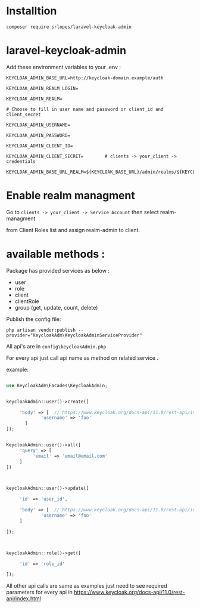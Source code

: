# Installtion

```
composer require srlopes/laravel-keycloak-admin
```

# laravel-keycloak-admin

Add these environment variables to your .env :

```
KEYCLOAK_ADMIN_BASE_URL=http://keycloak-domain.example/auth

KEYCLOAK_ADMIN_REALM_LOGIN=

KEYCLOAK_ADMIN_REALM=

# Choose to fill in user name and password or client_id and client_secret

KEYCLOAK_ADMIN_USERNAME=

KEYCLOAK_ADMIN_PASSWORD=

KEYCLOAK_ADMIN_CLIENT_ID=

KEYCLOAK_ADMIN_CLIENT_SECRET=        # clients -> your_client -> credentials

KEYCLOAK_ADMIN_BASE_URL_REALM=${KEYCLOAK_BASE_URL}/admin/realms/${KEYCLOAK_ADMIN_REALM}
```

# Enable realm managment

Go to `clients -> your_client -> Service Account` then select realm-managment

from Client Roles list and assign realm-admin to client.

# available methods :

Package has provided services as below :

- user
- role
- client
- clientRole
- group (get, update, count, delete)

Publish the config file:

```
php artisan vendor:publish --provider="KeycloakAdm\KeycloakAdminServiceProvider"
```

All api's are in `config\keycloakAdmin.php`

For every api just call api name as method on related service .

example:

```php

use KeycloakAdm\Facades\KeycloakAdmin;


keycloakAdmin::user()->create([

     'body' => [  // https://www.keycloak.org/docs-api/11.0/rest-api/index.html#_userrepresentation
             'username' => 'foo'
       ]
]);


KeycloakAdmin::user()->all([
     'query' => [
          'email' => 'email@email.com'
     ]
])



keycloakAdmin::user()->update([

     'id' => 'user_id',

     'body' => [  // https://www.keycloak.org/docs-api/11.0/rest-api/index.html#_userrepresentation
             'username' => 'foo'
     ]

]);



keycloakAdmin::role()->get([

     'id' => 'role_id'

]);
```

All other api calls are same as examples just need to see required parameters for every api in https://www.keycloak.org/docs-api/11.0/rest-api/index.html
